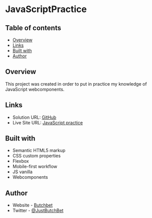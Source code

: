 # JavaScriptPractice

## Table of contents

- [Overview](#overview)
- [Links](#links)
- [Built with](#built-with)
- [Author](#author)


## Overview
This project was created in order to put in practice my knowledge of JavaScript webcomponents.

## Links
- Solution URL: [GitHub](https://github.com/ButchBet/JavaScript-Practice)
- Live Site URL: [JavaScript practice](https://butchbet.github.io/JavaScript-Practice/)

## Built with
- Semantic HTML5 markup
- CSS custom properties
- Flexbox
- Mobile-first workflow
- JS vanilla
- Webcomponents

## Author
- Website - [Butchbet](https://www.butchbet.co/)
- Twitter - [@JustButchBet](https://twitter.com/JustButchBet)